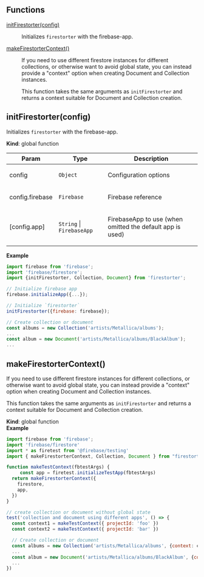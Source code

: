 ## Functions

<dl>
<dt><a href="#initFirestorter">initFirestorter(config)</a></dt>
<dd><p>Initializes <code>firestorter</code> with the firebase-app.</p></dd>
<dt><a href="#makeFirestorterContext">makeFirestorterContext()</a></dt>
<dd><p>If you need to use different firestore instances for different
collections, or otherwise want to avoid global state, you can
instead provide a &quot;context&quot; option when creating Document and
Collection instances.</p>
<p>This function takes the same arguments as <code>initFirestorter</code> and returns
a context suitable for Document and Collection creation.</p></dd>
</dl>

<a name="initFirestorter"></a>

## initFirestorter(config)
<p>Initializes <code>firestorter</code> with the firebase-app.</p>

**Kind**: global function  

| Param | Type | Description |
| --- | --- | --- |
| config | <code>Object</code> | <p>Configuration options</p> |
| config.firebase | <code>Firebase</code> | <p>Firebase reference</p> |
| [config.app] | <code>String</code> \| <code>FirebaseApp</code> | <p>FirebaseApp to use (when omitted the default app is used)</p> |

**Example**  
```js
import firebase from 'firebase';
import 'firebase/firestore';
import {initFirestorter, Collection, Document} from 'firestorter';

// Initialize firebase app
firebase.initializeApp({...});

// Initialize `firestorter`
initFirestorter({firebase: firebase});

// Create collection or document
const albums = new Collection('artists/Metallica/albums');
...
const album = new Document('artists/Metallica/albums/BlackAlbum');
...
```
<a name="makeFirestorterContext"></a>

## makeFirestorterContext()
<p>If you need to use different firestore instances for different
collections, or otherwise want to avoid global state, you can
instead provide a &quot;context&quot; option when creating Document and
Collection instances.</p>
<p>This function takes the same arguments as <code>initFirestorter</code> and returns
a context suitable for Document and Collection creation.</p>

**Kind**: global function  
**Example**  
```js
import firebase from 'firebase';
import 'firebase/firestore'
import * as firetest from '@firebase/testing'
import { makeFirestorterContext, Collection, Document } from "firestorter"

function makeTestContext(fbtestArgs) {
	 const app = firetest.initializeTestApp(fbtestArgs)
  return makeFirestorterContext({
    firestore,
    app,
  })
}

// create collection or document without global state
test('collection and document using different apps', () => {
  const context1 = makeTestContext({ projectId: 'foo' })
  const context2 = makeTestContext({ projectId: 'bar' })

  // Create collection or document
  const albums = new Collection('artists/Metallica/albums', {context: context1});
  ...
  const album = new Document('artists/Metallica/albums/BlackAlbum', {context: context2});
  ...
})
```
